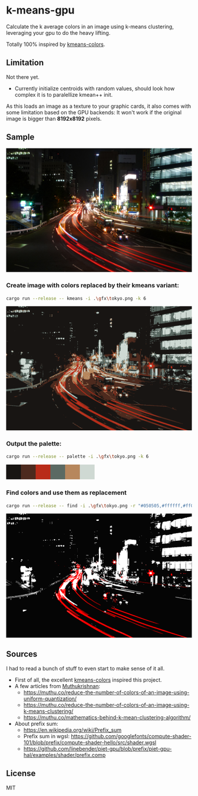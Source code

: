 # k-means-gpu

Calculate the k average colors in an image using k-means clustering, leveraging your gpu to do the heavy lifting.

Totally 100% inspired by [kmeans-colors](https://github.com/okaneco/kmeans-colors).

## Limitation

Not there yet.

* Currently initialize centroids with random values, should look how complex it is to paralellize kmean++ init.

As this loads an image as a texture to your graphic cards, it also comes with some limitation based on the GPU backends: It won't work if the original image is bigger than **8192x8192** pixels.

## Sample

![Tokyo](gfx/tokyo.png)

### Create image with colors replaced by their kmeans variant:

```sh
cargo run --release -- kmeans -i .\gfx\tokyo.png -k 6
```

![Tokyo with k=6](gfx/tokyo-lab-k6.png)

### Output the palette:

```sh
cargo run --release -- palette -i .\gfx\tokyo.png -k 6
```

![Tokyo palette with k=6](gfx/tokyo-palette-lab-k6.png)

### Find colors and use them as replacement

```sh
cargo run --release -- find -i .\gfx\tokyo.png -r "#050505,#ffffff,#ff0000"
```

![Tokyo with looked up colors](gfx/tokyo-find-lab-dark-white-red.png)

## Sources

I had to read a bunch of stuff to even start to make sense of it all.
* First of all, the excellent [kmeans-colors](https://github.com/okaneco/kmeans-colors) inspired this project.
* A few articles from [Muthukrishnan](https://muthu.co/):
  + https://muthu.co/reduce-the-number-of-colors-of-an-image-using-uniform-quantization/
  + https://muthu.co/reduce-the-number-of-colors-of-an-image-using-k-means-clustering/
  + https://muthu.co/mathematics-behind-k-mean-clustering-algorithm/
* About prefix sum:
  + https://en.wikipedia.org/wiki/Prefix_sum
  + Prefix sum in wgsl: https://github.com/googlefonts/compute-shader-101/blob/prefix/compute-shader-hello/src/shader.wgsl
  + https://github.com/linebender/piet-gpu/blob/prefix/piet-gpu-hal/examples/shader/prefix.comp

## License

MIT
